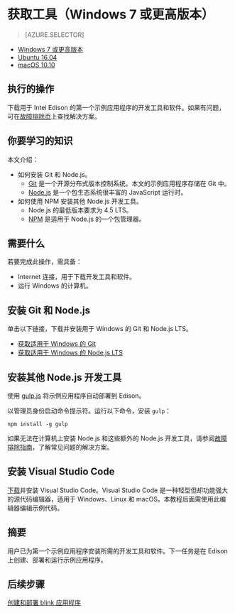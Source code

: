 <properties
    pageTitle="获取用于 Azure IoT 初学者工具包（Windows 7 或更高版本）的工具 | Azure"
    description="下载并安装用于 Windows 7 及更高版本上的 Edison 的第一个示例应用程序的必需工具和软件。"
    services="iot-hub"
    documentationcenter=""
    author="shizn"
    manager="timtl"
    tags=""
    keywords="arduino 开发工具, iot 开发, iot 软件, 物联网软件, 在 windows 上安装 git, 安装 node js windows" />
<tags
    ms.assetid="4164b5a1-5a42-4d8a-9ff6-441e79fcc936"
    ms.service="iot-hub"
    ms.devlang="nodejs"
    ms.topic="article"
    ms.tgt_pltfrm="na"
    ms.workload="na"
    ms.date="3/21/2017"
    wacn.date="05/08/2017"
    ms.author="xshi" />  


# 获取工具（Windows 7 或更高版本）
> [AZURE.SELECTOR]
- [Windows 7 或更高版本][windows]
- [Ubuntu 16.04][ubuntu]
- [macOS 10.10][macos]

## 执行的操作
下载用于 Intel Edison 的第一个示例应用程序的开发工具和软件。如果有问题，可在[故障排除页][troubleshooting]上查找解决方案。

## 你要学习的知识
本文介绍：

* 如何安装 Git 和 Node.js。
  * [Git](https://git-scm.com) 是一个开源分布式版本控制系统。本文的示例应用程序存储在 Git 中。
  * [Node.js](https://nodejs.org/en/) 是一个包生态系统很丰富的 JavaScript 运行时。
* 如何使用 NPM 安装其他 Node.js 开发工具。
  * Node.js 的最低版本要求为 4.5 LTS。
  * [NPM](https://www.npmjs.com) 是适用于 Node.js 的一个包管理器。

## 需要什么

若要完成此操作，需具备：

* Internet 连接，用于下载开发工具和软件。
* 运行 Windows 的计算机。

## 安装 Git 和 Node.js

单击以下链接，下载并安装用于 Windows 的 Git 和 Node.js LTS。

* [获取适用于 Windows 的 Git](https://git-scm.com/download/win/)
* [获取适用于 Windows 的 Node.js LTS](https://nodejs.org/en/)

## 安装其他 Node.js 开发工具

使用 [gulp.js](http://gulpjs.com) 将示例应用程序自动部署到 Edison。

以管理员身份启动命令提示符。运行以下命令，安装 `gulp`：


	npm install -g gulp


如果无法在计算机上安装 Node.js 和这些额外的 Node.js 开发工具，请参阅[故障排除指南][troubleshooting]，了解常见问题的解决方案。

## 安装 Visual Studio Code

[下载](https://code.visualstudio.com/docs/setup/windows)并安装 Visual Studio Code。Visual Studio Code 是一种轻型但却功能强大的源代码编辑器，适用于 Windows、Linux 和 macOS。本教程后面需使用此编辑器编辑示例代码。

## 摘要

用户已为第一个示例应用程序安装所需的开发工具和软件。下一任务是在 Edison 上创建、部署和运行示例应用程序。

## 后续步骤

[创建和部署 blink 应用程序][create-and-deploy-the-blink-application]
<!-- Images and links -->


[troubleshooting]: /documentation/articles/iot-hub-intel-edison-kit-node-troubleshooting/
[create-and-deploy-the-blink-application]: /documentation/articles/iot-hub-intel-edison-kit-node-lesson1-deploy-blink-app/
[windows]: /documentation/articles/iot-hub-intel-edison-kit-node-lesson1-get-the-tools-win32/
[ubuntu]: /documentation/articles/iot-hub-intel-edison-kit-node-lesson1-get-the-tools-ubuntu/
[macos]: /documentation/articles/iot-hub-intel-edison-kit-node-lesson1-get-the-tools-mac/

<!---HONumber=Mooncake_0103_2017-->